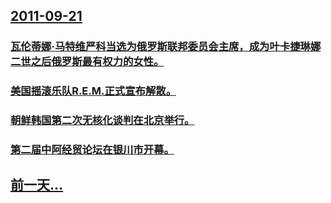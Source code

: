 ## [2011-09-21](/zh/news/2011/09/21/index.md)

### [瓦伦蒂娜·马特维严科当选为俄罗斯联邦委员会主席，成为叶卡捷琳娜二世之后俄罗斯最有权力的女性。](/zh/news/2011/09/21/瓦伦蒂娜-马特维严科当选为俄罗斯联邦委员会主席-成为叶卡捷琳娜二世之后俄罗斯最有权力的女性.md)
### [美国摇滚乐队R.E.M.正式宣布解散。 ](/zh/news/2011/09/21/美国摇滚乐队REM正式宣布解散.md)
### [朝鲜韩国第二次无核化谈判在北京举行。](/zh/news/2011/09/21/朝鲜韩国第二次无核化谈判在北京举行.md)
### [第二届中阿经贸论坛在银川市开幕。](/zh/news/2011/09/21/第二届中阿经贸论坛在银川市开幕.md)
## [前一天...](/zh/news/2011/09/20/index.md)

